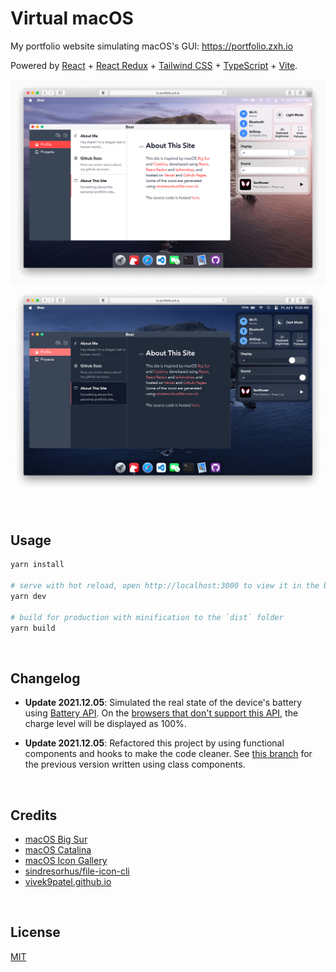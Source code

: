 # Virtual macOS

My portfolio website simulating macOS's GUI: https://portfolio.zxh.io

Powered by [React](https://reactjs.org/) + [React Redux](https://react-redux.js.org/) + [Tailwind CSS](https://tailwindcss.com/) + [TypeScript](https://www.typescriptlang.org/) + [Vite](https://vitejs.dev/).

![day](./public/screenshots/day.png)
![night](./public/screenshots/night.png)


&nbsp;

## Usage

```bash
yarn install

# serve with hot reload, open http://localhost:3000 to view it in the browser
yarn dev

# build for production with minification to the `dist` folder
yarn build
```

&nbsp;

## Changelog

- **Update 2021.12.05**: Simulated the real state of the device's battery using [Battery API](https://developer.mozilla.org/en-US/docs/Web/API/Battery_Status_API). On the [browsers that don't support this API](https://developer.mozilla.org/en-US/docs/Web/API/Battery_Status_API#browser_compatibility), the charge level will be displayed as 100%.

- **Update 2021.12.05**: Refactored this project by using functional components and hooks to make the code cleaner. See [this branch](https://github.com/Renovamen/playground-macos/tree/class-component) for the previous version written using class components.


&nbsp;

## Credits

- [macOS Big Sur](https://www.apple.com/in/macos/big-sur/)
- [macOS Catalina](https://www.apple.com/bw/macos/catalina/)
- [macOS Icon Gallery](https://www.macosicongallery.com/)
- [sindresorhus/file-icon-cli](https://github.com/sindresorhus/file-icon-cli)
- [vivek9patel.github.io](https://github.com/vivek9patel/vivek9patel.github.io)


&nbsp;

## License

[MIT](MIT)
